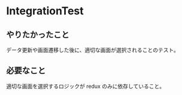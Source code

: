# IntegrationTest

## やりたかったこと

データ更新や画面遷移した後に、適切な画面が選択されることのテスト。

## 必要なこと

適切な画面を選択するロジックが redux のみに依存していること。
